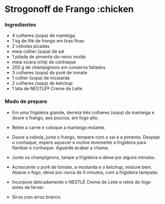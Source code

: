 # Strogonoff de Frango :chicken

### Ingredientes

 - 4 colheres (sopa) de manteiga
 - 1 kg de filé de frango em tiras finas
 - 2 cebolas picadas
 - meia colher (sopa) de sal
 - 1 pitada de pimenta-do-reino moída
 - meia xícara (chá) de conhaque
 - 200 g de champignons em conserva fatiados
 - 3 colheres (sopa) de purê de tomate
 - 1 colher (sopa) de mostarda
 - 2 colheres (sopa) de ketchup
 - 1 lata de NESTLÉ® Creme de Leite

### Modo de preparo

 - Em uma frigideira grande, derreta três colheres (sopa) da manteiga e doure o frango, aos poucos, em fogo alto.

 - Retire a carne e coloque a manteiga restante.

 - Doure a cebola, junte o frango, tempere com o sal e a pimenta. Despeje o conhaque, espere aquecer e incline levemente a frigideira para flambar o conhaque. Aguarde acabar a chama.

 - Junte os champignons, tampe a frigideira e deixe por alguns minutos.

 - Acrescente o purê de tomate, a mostarda e o ketchup, misture bem. Abaixe o fogo, deixe por cerca de 5 minutos, com a frigideira tampada.

 - Incorpore delicadamente o NESTLÉ Creme de Leite e retire do fogo antes de ferver.

 - Sirva com arroz branco.



